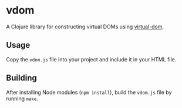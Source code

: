 # vdom

A Clojure library for constructing virtual DOMs using [virtual-dom](https://github.com/Matt-Esch/virtual-dom).

## Usage

Copy the `vdom.js` file into your project and include it in your HTML file.

## Building

After installing Node modules (`npm install`), build the `vdom.js` file by running `make`.
